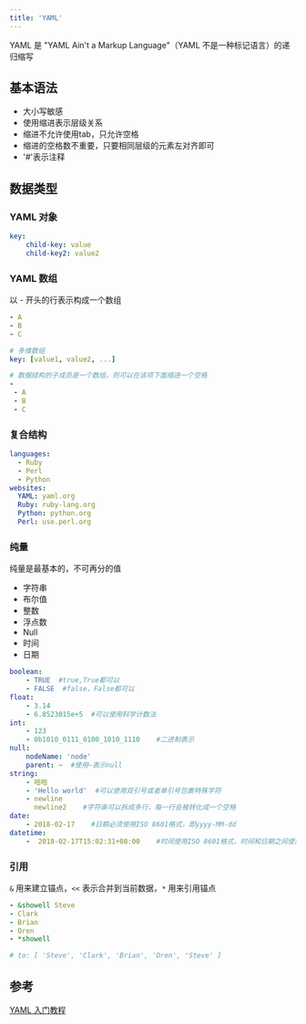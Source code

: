 ```yaml
---
title: 'YAML'
---
```


YAML 是 "YAML Ain't a Markup Language"（YAML 不是一种标记语言）的递归缩写

## 基本语法
* 大小写敏感
* 使用缩进表示层级关系
* 缩进不允许使用tab，只允许空格
* 缩进的空格数不重要，只要相同层级的元素左对齐即可
* '#'表示注释

## 数据类型

### YAML 对象

```yaml
key:
    child-key: value
    child-key2: value2
```

### YAML 数组

以 - 开头的行表示构成一个数组

```yaml
- A
- B
- C

# 多维数组
key: [value1, value2, ...]

# 数据结构的子成员是一个数组，则可以在该项下面缩进一个空格
-
 - A
 - B
 - C
```

### 复合结构

```yaml
languages:
  - Ruby
  - Perl
  - Python 
websites:
  YAML: yaml.org 
  Ruby: ruby-lang.org 
  Python: python.org 
  Perl: use.perl.org
```
### 纯量

纯量是最基本的，不可再分的值

* 字符串
* 布尔值
* 整数
* 浮点数
* Null
* 时间
* 日期

```yaml
boolean: 
    - TRUE  #true,True都可以
    - FALSE  #false，False都可以
float:
    - 3.14
    - 6.8523015e+5  #可以使用科学计数法
int:
    - 123
    - 0b1010_0111_0100_1010_1110    #二进制表示
null:
    nodeName: 'node'
    parent: ~  #使用~表示null
string:
    - 哈哈
    - 'Hello world'  #可以使用双引号或者单引号包裹特殊字符
    - newline
      newline2    #字符串可以拆成多行，每一行会被转化成一个空格
date:
    - 2018-02-17    #日期必须使用ISO 8601格式，即yyyy-MM-dd
datetime: 
    -  2018-02-17T15:02:31+08:00    #时间使用ISO 8601格式，时间和日期之间使用T连接，最后使用+代表时区
```

### 引用

`&` 用来建立锚点，`<<` 表示合并到当前数据，`*` 用来引用锚点
```yaml
- &showell Steve 
- Clark 
- Brian 
- Oren 
- *showell 

# to: [ 'Steve', 'Clark', 'Brian', 'Oren', 'Steve' ]
```

## 参考

[YAML 入门教程](https://www.runoob.com/w3cnote/yaml-intro.html)